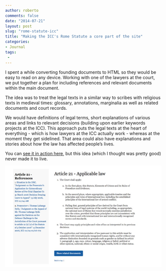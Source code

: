 ```yaml
---
author: roberto
comments: false
date: "2014-07-21"
layout: post
slug: "rome-statute-icc"
title: "Making the ICC's Rome Statute a core part of the site"
categories:
- Journal
tags:
 -
---
```

I spent a while converting founding documents to HTML so they would be easy to read on any device. Working with one of the lawyers at the court, we put together a plan for including references and relevant documents within the main document.

The idea was to treat the legal texts in a similar way to scribes with religious texts in medieval times: glossary, annotations, marginalia as well as related documents and court records.

We would have definitions of legal terms, short explanations of various areas and links to relevant decisions (building upon earlier keywords projects at the ICC). This approach puts the legal texts at the heart of everything - which is how lawyers at the ICC actually work - whereas at the moment they get sidelined. That area could also have explanations and stories about how the law has affected people’s lives.

You can [see it in action here](http://robertocarroll.com/icc-beta/rome-statute#article21), but this idea (which I thought was pretty good) never made it to live.

![Image showing the Rome Statute idea](/images/rome-statute.jpg)

